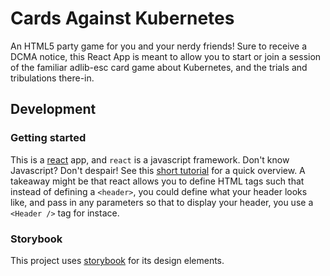 # Cards Against Kubernetes

An HTML5 party game for you and your nerdy friends! Sure to receive a DCMA notice, this React App is meant to allow you to start or join a session of the familiar adlib-esc card game about Kubernetes, and the trials and tribulations there-in.

## Development

### Getting started

This is a [react](https://reactjs.org/) app, and `react` is a javascript framework. Don't know Javascript? Don't despair! See this [short tutorial]() for a quick overview. A takeaway might be that react allows you to define HTML tags such that instead of defining a `<header>`, you could define what your header looks like, and pass in any parameters so that to display your header, you use a `<Header />` tag for instace.


### Storybook

This project uses [storybook](https://storybook.js.org) for its design elements. 